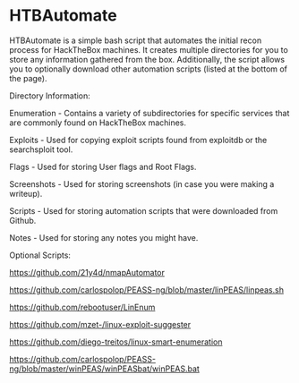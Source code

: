 # HTBAutomate

HTBAutomate is a simple bash script that automates the initial recon process for HackTheBox machines. It creates multiple directories for you to store any information gathered from the box. Additionally, the script allows you to optionally download other automation scripts (listed at the bottom of the page).

Directory Information:

Enumeration - Contains a variety of subdirectories for specific services that are commonly found on HackTheBox machines. 

Exploits - Used for copying exploit scripts found from exploitdb or the searchsploit tool.

Flags - Used for storing User flags and Root Flags.

Screenshots - Used for storing screenshots (in case you were making a writeup).

Scripts - Used for storing automation scripts that were downloaded from Github.

Notes - Used for storing any notes you might have.






Optional Scripts:

https://github.com/21y4d/nmapAutomator

https://github.com/carlospolop/PEASS-ng/blob/master/linPEAS/linpeas.sh

https://github.com/rebootuser/LinEnum

https://github.com/mzet-/linux-exploit-suggester

https://github.com/diego-treitos/linux-smart-enumeration

https://github.com/carlospolop/PEASS-ng/blob/master/winPEAS/winPEASbat/winPEAS.bat
